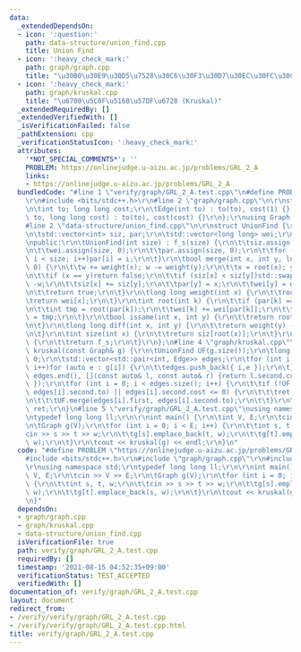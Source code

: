 ```yaml
---
data:
  _extendedDependsOn:
  - icon: ':question:'
    path: data-structure/union_find.cpp
    title: Union Find
  - icon: ':heavy_check_mark:'
    path: graph/graph.cpp
    title: "\u30B0\u30E9\u30D5\u7528\u30C6\u30F3\u30D7\u30EC\u30FC\u30C8"
  - icon: ':heavy_check_mark:'
    path: graph/kruskal.cpp
    title: "\u6700\u5C0F\u5168\u57DF\u6728 (Kruskal)"
  _extendedRequiredBy: []
  _extendedVerifiedWith: []
  _isVerificationFailed: false
  _pathExtension: cpp
  _verificationStatusIcon: ':heavy_check_mark:'
  attributes:
    '*NOT_SPECIAL_COMMENTS*': ''
    PROBLEM: https://onlinejudge.u-aizu.ac.jp/problems/GRL_2_A
    links:
    - https://onlinejudge.u-aizu.ac.jp/problems/GRL_2_A
  bundledCode: "#line 1 \"verify/graph/GRL_2_A.test.cpp\"\n#define PROBLEM \"https://onlinejudge.u-aizu.ac.jp/problems/GRL_2_A\"\
    \r\n#include <bits/stdc++.h>\r\n#line 2 \"graph/graph.cpp\"\n\r\nstruct Edge {\r\
    \n\tint to; long long cost;\r\n\tEdge(int to) : to(to), cost(1) {};\r\n\tEdge(int\
    \ to, long long cost) : to(to), cost(cost) {}\r\n};\r\nusing Graph = std::vector<std::vector<Edge>>;\n\
    #line 2 \"data-structure/union_find.cpp\"\n\r\nstruct UnionFind {\r\nprivate:\r\
    \n\tstd::vector<int> siz, par;\r\n\tstd::vector<long long> wei;\r\n\tint f_s;\r\
    \npublic:\r\n\tUnionFind(int size) : f_s(size) {\r\n\t\tsiz.assign(size, 1);\r\
    \n\t\twei.assign(size, 0);\r\n\t\tpar.assign(size, 0);\r\n\t\tfor (int i = 0;\
    \ i < size; i++)par[i] = i;\r\n\t}\r\n\tbool merge(int x, int y, long long w =\
    \ 0) {\r\n\t\tw += weight(x); w -= weight(y);\r\n\t\tx = root(x); y = root(y);\r\
    \n\t\tif (x == y)return false;\r\n\t\tif (siz[x] < siz[y])std::swap(x, y), w =\
    \ -w;\r\n\t\tsiz[x] += siz[y];\r\n\t\tpar[y] = x;\r\n\t\twei[y] = w;\r\n\t\tf_s--;\r\
    \n\t\treturn true;\r\n\t}\r\n\tlong long weight(int x) {\r\n\t\troot(x);\r\n\t\
    \treturn wei[x];\r\n\t}\r\n\tint root(int k) {\r\n\t\tif (par[k] == k)return k;\r\
    \n\t\tint tmp = root(par[k]);\r\n\t\twei[k] += wei[par[k]];\r\n\t\treturn par[k]\
    \ = tmp;\r\n\t}\r\n\tbool issame(int x, int y) {\r\n\t\treturn root(x) == root(y);\r\
    \n\t}\r\n\tlong long diff(int x, int y) {\r\n\t\treturn weight(y) - weight(x);\r\
    \n\t}\r\n\tint size(int x) {\r\n\t\treturn siz[root(x)];\r\n\t}\r\n\tint forest_size()\
    \ {\r\n\t\treturn f_s;\r\n\t}\r\n};\n#line 4 \"graph/kruskal.cpp\"\n\r\nlong long\
    \ kruskal(const Graph& g) {\r\n\tUnionFind UF(g.size());\r\n\tlong long ret =\
    \ 0;\r\n\tstd::vector<std::pair<int, Edge>> edges;\r\n\tfor (int i = 0; i < g.size();\
    \ i++)for (auto e : g[i]) {\r\n\t\tedges.push_back({ i,e });\r\n\t}\r\n\tstd::sort(edges.begin(),\
    \ edges.end(), [](const auto& l, const auto& r) {return l.second.cost < r.second.cost;\
    \ });\r\n\tfor (int i = 0; i < edges.size(); i++) {\r\n\t\tif (!UF.issame(edges[i].first,\
    \ edges[i].second.to) || edges[i].second.cost <= 0) {\r\n\t\t\tret += edges[i].second.cost;\r\
    \n\t\t\tUF.merge(edges[i].first, edges[i].second.to);\r\n\t\t}\r\n\t}\r\n\treturn\
    \ ret;\r\n}\n#line 5 \"verify/graph/GRL_2_A.test.cpp\"\nusing namespace std;\r\
    \ntypedef long long ll;\r\n\r\nint main() {\r\n\tint V, E;\r\n\tcin >> V >> E;\r\
    \n\tGraph g(V);\r\n\tfor (int i = 0; i < E; i++) {\r\n\t\tint s, t, w;\r\n\t\t\
    cin >> s >> t >> w;\r\n\t\tg[s].emplace_back(t, w);\r\n\t\tg[t].emplace_back(s,\
    \ w);\r\n\t}\r\n\tcout << kruskal(g) << endl;\r\n}\n"
  code: "#define PROBLEM \"https://onlinejudge.u-aizu.ac.jp/problems/GRL_2_A\"\r\n\
    #include <bits/stdc++.h>\r\n#include \"graph/graph.cpp\"\r\n#include \"graph/kruskal.cpp\"\
    \r\nusing namespace std;\r\ntypedef long long ll;\r\n\r\nint main() {\r\n\tint\
    \ V, E;\r\n\tcin >> V >> E;\r\n\tGraph g(V);\r\n\tfor (int i = 0; i < E; i++)\
    \ {\r\n\t\tint s, t, w;\r\n\t\tcin >> s >> t >> w;\r\n\t\tg[s].emplace_back(t,\
    \ w);\r\n\t\tg[t].emplace_back(s, w);\r\n\t}\r\n\tcout << kruskal(g) << endl;\r\
    \n}"
  dependsOn:
  - graph/graph.cpp
  - graph/kruskal.cpp
  - data-structure/union_find.cpp
  isVerificationFile: true
  path: verify/graph/GRL_2_A.test.cpp
  requiredBy: []
  timestamp: '2021-08-15 04:52:35+09:00'
  verificationStatus: TEST_ACCEPTED
  verifiedWith: []
documentation_of: verify/graph/GRL_2_A.test.cpp
layout: document
redirect_from:
- /verify/verify/graph/GRL_2_A.test.cpp
- /verify/verify/graph/GRL_2_A.test.cpp.html
title: verify/graph/GRL_2_A.test.cpp
---
```


